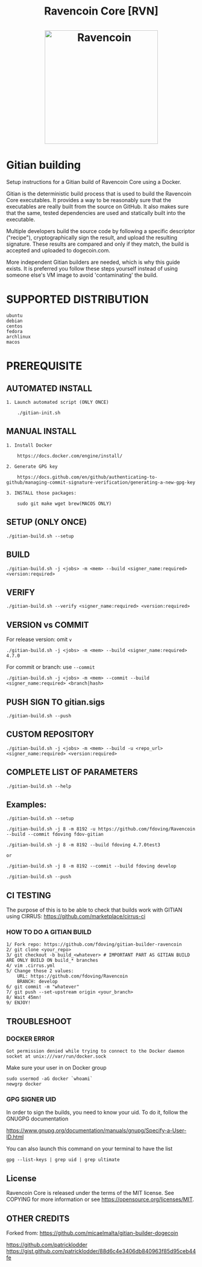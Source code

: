 <h1 align="center">
Ravencoin Core [RVN]  
<br/><br/>
<img src="https://ravencoin.org/assets/img/media/logo-wide-sm-white.png" alt="Ravencoin" width="300"/>
</h1>

# Gitian building

Setup instructions for a Gitian build of Ravencoin Core using a Docker.

Gitian is the deterministic build process that is used to build the Ravencoin Core executables. It provides a way to be reasonably sure that the executables are really built from the source on GitHub. It also makes sure that the same, tested dependencies are used and statically built into the executable.

Multiple developers build the source code by following a specific descriptor ("recipe"), cryptographically sign the result, and upload the resulting signature. These results are compared and only if they match, the build is accepted and uploaded to dogecoin.com.

More independent Gitian builders are needed, which is why this guide exists. It is preferred you follow these steps yourself instead of using someone else's VM image to avoid 'contaminating' the build.


# SUPPORTED DISTRIBUTION

    ubuntu
    debian
    centos
    fedora
    archlinux
    macos

# PREREQUISITE
## AUTOMATED INSTALL
    1. Launch automated script (ONLY ONCE)

        ./gitian-init.sh

## MANUAL INSTALL
    1. Install Docker

        https://docs.docker.com/engine/install/

    2. Generate GPG key

        https://docs.github.com/en/github/authenticating-to-github/managing-commit-signature-verification/generating-a-new-gpg-key

    3. INSTALL those packages:

        sudo git make wget brew(MACOS ONLY)

    
## SETUP  (ONLY ONCE)
    ./gitian-build.sh --setup

## BUILD
    ./gitian-build.sh -j <jobs> -m <mem> --build <signer_name:required> <version:required>

## VERIFY
    ./gitian-build.sh --verify <signer_name:required> <version:required>

## VERSION vs COMMIT
  For release version: omit `v` 

    ./gitian-build.sh -j <jobs> -m <mem> --build <signer_name:required> 4.7.0

  For commit or branch: use `--commit`
    
    ./gitian-build.sh -j <jobs> -m <mem> --commit --build <signer_name:required> <branch|hash>

## PUSH SIGN TO gitian.sigs
    ./gitian-build.sh --push

## CUSTOM REPOSITORY
    ./gitian-build.sh -j <jobs> -m <mem> --build -u <repo_url> <signer_name:required> <version:required>

## COMPLETE LIST OF PARAMETERS
    ./gitian-build.sh --help

## Examples:
    ./gitian-build.sh --setup
    
    ./gitian-build.sh -j 8 -m 8192 -u https://github.com/fdoving/Ravencoin --build --commit fdoving fdov-gitian

    ./gitian-build.sh -j 8 -m 8192 --build fdoving 4.7.0test3

    or

    ./gitian-build.sh -j 8 -m 8192 --commit --build fdoving develop

    ./gitian-build.sh --push

## CI TESTING

The purpose of this is to be able to check that builds work with GITIAN using CIRRUS: https://github.com/marketplace/cirrus-ci

### HOW TO DO A GITIAN BUILD

    1/ Fork repo: https://github.com/fdoving/gitian-builder-ravencoin
    2/ git clone <your_repo>
    3/ git checkout -b build_<whatever> # IMPORTANT PART AS GITIAN BUILD ARE ONLY BUILD ON build_* branches
    4/ vim .cirrus.yml
    5/ Change those 2 values:
        URL: https://github.com/fdoving/Ravencoin
        BRANCH: develop
    6/ git commit -m "whatever"
    7/ git push --set-upstream origin <your_branch>
    8/ Wait 45mn!
    9/ ENJOY!

## TROUBLESHOOT
    
### DOCKER ERROR

    Got permission denied while trying to connect to the Docker daemon socket at unix:///var/run/docker.sock

Make sure your user in on Docker group

    sudo usermod -aG docker `whoami`
    newgrp docker


### GPG SIGNER UID

In order to sign the builds, you need to know your uid. To do it, follow the GNUGPG documentation

https://www.gnupg.org/documentation/manuals/gnupg/Specify-a-User-ID.html

You can also launch this command on your terminal to have the list

    gpg --list-keys | grep uid | grep ultimate

## License

Ravencoin Core is released under the terms of the MIT license. See COPYING for more information or see https://opensource.org/licenses/MIT.

## OTHER CREDITS

Forked from: https://github.com/micaelmalta/gitian-builder-dogecoin

https://github.com/patricklodder
https://gist.github.com/patricklodder/88d6c4e3406db840963f85d95ceb44fe
